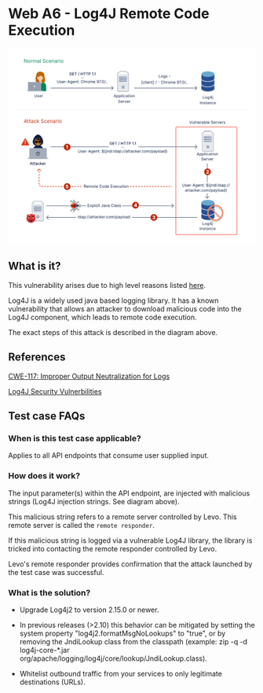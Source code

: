 # Web A6 - Log4J Remote Code Execution
![LOG4J](../../assets/Web-Top-10/A6/A6-Log4J-RCE.svg)

## What is it?
This vulnerability arises due to high level reasons listed [here][WEB-A6].

Log4J is a widely used java based logging library. It has a known vulnerability that allows an attacker to download malicious code into the Log4J component, which leads to remote code execution.

The exact steps of this attack is described in the diagram above.

## References
[CWE-117: Improper Output Neutralization for Logs](https://cwe.mitre.org/data/definitions/117.html)

[Log4J Security Vulnerbilities](https://logging.apache.org/log4j/2.x/security.html)

## Test case FAQs
### When is this test case applicable?
Applies to all API endpoints that consume user supplied input.


### How does it work?
The input parameter(s) within the API endpoint, are injected with malicious strings (Log4J injection strings. See diagram above).

This malicious string refers to a remote server controlled by Levo. This remote server is called the `remote responder`.

If this malicious string is logged via a vulnerable Log4J library, the library is tricked into contacting the remote responder controlled by Levo. 

Levo's remote responder provides confirmation that the attack launched by the test case was successful.

### What is the solution?
* Upgrade Log4j2 to version 2.15.0 or newer. 

* In previous releases (>2.10) this behavior can be mitigated by setting the system property "log4j2.formatMsgNoLookups" to "true", or by removing the JndiLookup class from the classpath (example: zip -q -d log4j-core-*.jar org/apache/logging/log4j/core/lookup/JndiLookup.class).

* Whitelist outbound traffic from your services to only legitimate destinations (URLs).


[WEB-A6]: ./A6-index.md